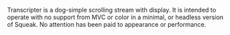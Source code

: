 Transcripter is a dog-simple scrolling stream with display.  It is intended to operate with no support from MVC or color in a minimal, or headless version of Squeak.  No attention has been paid to appearance or performance.